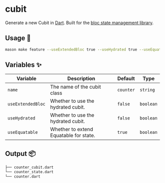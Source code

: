 # cubit

Generate a new Cubit in [Dart][1]. Built for the [bloc state management library][2].

## Usage 🚀

```sh
mason make feature --useExtendedBloc true --useHydrated true --useEquatable true
```

## Variables ✨

| Variable | Description                 | Default   | Type     |
| -------- | --------------------------- | --------- | -------- |
| `name`   | The name of the cubit class | `counter` | `string` |
| `useExtendedBloc`   | Whether to use the hydrated cubit. | `false` | `boolean` |
| `useHydrated`   | Whether to use the hydrated cubit. | `false` | `boolean` |
| `useEquatable`   | Whether to extend Equatable for state. | `true` | `boolean` |

## Output 📦

```sh
├── counter_cubit.dart
└── counter_state.dart
└── counter.dart
```

[1]: https://dart.dev
[2]: https://github.com/felangel/bloc

